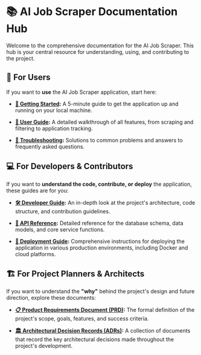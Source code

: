 # 📚 AI Job Scraper Documentation Hub

Welcome to the comprehensive documentation for the AI Job Scraper. This hub is your central resource for understanding, using, and contributing to the project.

## 👥 For Users

If you want to **use** the AI Job Scraper application, start here:

* **[🚀 Getting Started](./user/getting-started.md):** A 5-minute guide to get the application up and running on your local machine.

* **[📖 User Guide](./user/user-guide.md):** A detailed walkthrough of all features, from scraping and filtering to application tracking.

* **[🔧 Troubleshooting](./user/troubleshooting.md):** Solutions to common problems and answers to frequently asked questions.

## 💻 For Developers & Contributors

If you want to **understand the code, contribute, or deploy** the application, these guides are for you:

* **[🛠️ Developer Guide](./developers/developer-guide.md):** An in-depth look at the project's architecture, code structure, and contribution guidelines.

* **[📖 API Reference](./developers/api-reference.md):** Detailed reference for the database schema, data models, and core service functions.

* **[🚀 Deployment Guide](./developers/deployment.md):** Comprehensive instructions for deploying the application in various production environments, including Docker and cloud platforms.

## 🏗️ For Project Planners & Architects

If you want to understand the **"why"** behind the project's design and future direction, explore these documents:

* **[📋 Product Requirements Document (PRD)](./PRD.md):** The formal definition of the project's scope, goals, features, and success criteria.

* **[🏛️ Architectural Decision Records (ADRs)](./adrs/):** A collection of documents that record the key architectural decisions made throughout the project's development.
